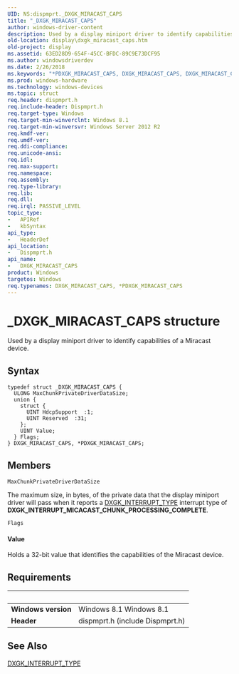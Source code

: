 ```yaml
---
UID: NS:dispmprt._DXGK_MIRACAST_CAPS
title: "_DXGK_MIRACAST_CAPS"
author: windows-driver-content
description: Used by a display miniport driver to identify capabilities of a Miracast device.
old-location: display\dxgk_miracast_caps.htm
old-project: display
ms.assetid: 63ED28D9-654F-45CC-BFDC-89C9E73DCF95
ms.author: windowsdriverdev
ms.date: 2/26/2018
ms.keywords: "*PDXGK_MIRACAST_CAPS, DXGK_MIRACAST_CAPS, DXGK_MIRACAST_CAPS structure [Display Devices], PDXGK_MIRACAST_CAPS, PDXGK_MIRACAST_CAPS structure pointer [Display Devices], _DXGK_MIRACAST_CAPS, display.dxgk_miracast_caps, dispmprt/DXGK_MIRACAST_CAPS, dispmprt/PDXGK_MIRACAST_CAPS"
ms.prod: windows-hardware
ms.technology: windows-devices
ms.topic: struct
req.header: dispmprt.h
req.include-header: Dispmprt.h
req.target-type: Windows
req.target-min-winverclnt: Windows 8.1
req.target-min-winversvr: Windows Server 2012 R2
req.kmdf-ver: 
req.umdf-ver: 
req.ddi-compliance: 
req.unicode-ansi: 
req.idl: 
req.max-support: 
req.namespace: 
req.assembly: 
req.type-library: 
req.lib: 
req.dll: 
req.irql: PASSIVE_LEVEL
topic_type:
-	APIRef
-	kbSyntax
api_type:
-	HeaderDef
api_location:
-	Dispmprt.h
api_name:
-	DXGK_MIRACAST_CAPS
product: Windows
targetos: Windows
req.typenames: DXGK_MIRACAST_CAPS, *PDXGK_MIRACAST_CAPS
---
```


# _DXGK_MIRACAST_CAPS structure
Used by a display miniport driver to identify capabilities of a Miracast device.

## Syntax
````
typedef struct _DXGK_MIRACAST_CAPS {
  ULONG MaxChunkPrivateDriverDataSize;
  union {
    struct {
      UINT HdcpSupport  :1;
      UINT Reserved  :31;
    };
    UINT Value;
  } Flags;
} DXGK_MIRACAST_CAPS, *PDXGK_MIRACAST_CAPS;
````

## Members


`MaxChunkPrivateDriverDataSize`

The maximum size, in bytes, of the private data that the display miniport driver will pass when it reports a <a href="..\d3dkmddi\ne-d3dkmddi-_dxgk_interrupt_type.md">DXGK_INTERRUPT_TYPE</a> interrupt type of <b>DXGK_INTERRUPT_MICACAST_CHUNK_PROCESSING_COMPLETE</b>.

`Flags`

#### Value

Holds a 32-bit value that identifies the capabilities of the Miracast device.


## Requirements
| &nbsp; | &nbsp; |
| ---- |:---- |
| **Windows version** | Windows 8.1 Windows 8.1 |
| **Header** | dispmprt.h (include Dispmprt.h) |

## See Also

<a href="..\d3dkmddi\ne-d3dkmddi-_dxgk_interrupt_type.md">DXGK_INTERRUPT_TYPE</a>